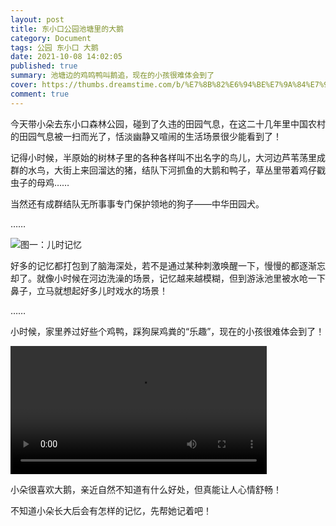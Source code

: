 ```yaml
---
layout: post
title: 东小口公园池塘里的大鹅
category: Document
tags: 公园 东小口 大鹅
date: 2021-10-08 14:02:05
published: true
summary: 池塘边的鸡鸣鸭叫鹅追，现在的小孩很难体会到了
cover: https://thumbs.dreamstime.com/b/%E7%8B%82%E6%94%BE%E7%9A%84%E7%94%9F-%E5%9C%A8%E6%B1%A0%E5%A1%98-32487518.jpg
comment: true
---
```


今天带小朵去东小口森林公园，碰到了久违的田园气息，在这二十几年里中国农村的田园气息被一扫而光了，恬淡幽静又喧闹的生活场景很少能看到了！

记得小时候，半原始的树林子里的各种各样叫不出名字的鸟儿，大河边芦苇荡里成群的水鸟，大街上来回溜达的猪，结队下河抓鱼的大鹅和鸭子，草丛里带着鸡仔戳虫子的母鸡……

当然还有成群结队无所事事专门保护领地的狗子——中华田园犬。

……

![图一：儿时记忆](https://img.doooor.net/img/forum/201309/04/233635jz929g2l03kq9ld0.jpg)

好多的记忆都打包到了脑海深处，若不是通过某种刺激唤醒一下，慢慢的都逐渐忘却了。就像小时候在河边洗澡的场景，记忆越来越模糊，但到游泳池里被水呛一下鼻子，立马就想起好多儿时戏水的场景！

……

小时候，家里养过好些个鸡鸭，踩狗屎鸡粪的“乐趣”，现在的小孩很难体会到了！

<video autoplay="" controls="" width="410px" src="http://v.xiaohongshu.com/3d12bfcd8ef39f4d709289e9992d8b0aad8dd585_r_ln?sign=9b55f8532e435b21d21dfee07b0a8323&t=6218fd00"></video>

小朵很喜欢大鹅，亲近自然不知道有什么好处，但真能让人心情舒畅！

不知道小朵长大后会有怎样的记忆，先帮她记着吧！

